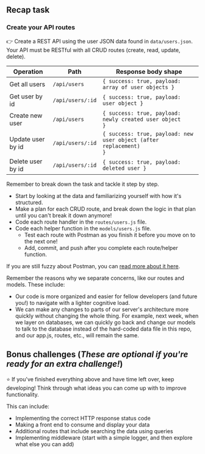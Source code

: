 ## Recap task

### Create your API routes

👉 Create a REST API using the user JSON data found in `data/users.json`. Your API must be RESTful with all CRUD routes (create, read, update, delete).

| Operation         | Path             | Response body shape                                                          |
| ----------------- | ---------------- | ---------------------------------------------------------------------------- |
| Get all users     | `/api/users`     | <code>{ success: true, payload: array of user objects } </code>              |
| Get user by id    | `/api/users/:id` | <code>{ success: true, payload: user object }</code>                         |
| Create new user   | `/api/users`     | <code>{ success: true, payload: newly created user object }</code>           |
| Update user by id | `/api/users/:id` | <code>{ success: true, payload: new user object (after replacement) }</code> |
| Delete user by id | `/api/users/:id` | <code>{ success: true, payload: deleted user } </code>                       |

Remember to break down the task and tackle it step by step.

- Start by looking at the data and familiarizing yourself with how it's structured.
- Make a plan for each CRUD route, and break down the logic in that plan until you can't break it down anymore!
- Code each route handler in the `routes/users.js` file.
- Code each helper function in the `models/users.js` file.
  - Test each route with Postman as you finish it before you move on to the next one!
  - Add, commit, and push after you complete each route/helper function.

If you are still fuzzy about Postman, you can [read more about it here](https://learning.postman.com/docs/getting-started/introduction/).

Remember the reasons why we separate concerns, like our routes and models. These include:

- Our code is more organized and easier for fellow developers (and future you!) to navigate with a lighter cognitive load.
- We can make any changes to parts of our server's architecture more quickly without changing the whole thing. For example, next week, when we layer on databases, we can quickly go back and change our models to talk to the database instead of the hard-coded data file in this repo, and our app.js, routes, etc., will remain the same.

## Bonus challenges (_These are optional if you're ready for an extra challenge!_)

⭐ If you've finished everything above and have time left over, keep developing! Think through what ideas you can come up with to improve functionality.

This can include:

- Implementing the correct HTTP response status code
- Making a front end to consume and display your data
- Additional routes that include searching the data using queries
- Implementing middleware (start with a simple logger, and then explore what else you can add)
